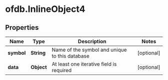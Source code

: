 # ofdb.InlineObject4

## Properties

Name | Type | Description | Notes
------------ | ------------- | ------------- | -------------
**symbol** | **String** | Name of the symbol and unique to this database | [optional] 
**data** | **Object** | At least one iterative field is required | [optional] 


